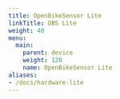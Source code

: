 ```yaml
---
title: OpenBikeSensor Lite
linkTitle: OBS Lite
weight: 40
menu:
  main:
    parent: device
    weight: 120
    name: OpenBikeSensor Lite
aliases:
- /docs/hardware-lite
---
```


